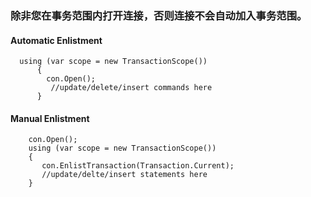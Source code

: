 ﻿### 除非您在事务范围内打开连接，否则连接不会自动加入事务范围。
#### Automatic Enlistment
```
  using (var scope = new TransactionScope())
      {
        con.Open();                                
         //update/delete/insert commands here
      }
```

#### Manual Enlistment
```  
    con.Open();
    using (var scope = new TransactionScope())
    {
       con.EnlistTransaction(Transaction.Current);  
       //update/delte/insert statements here
    }
```